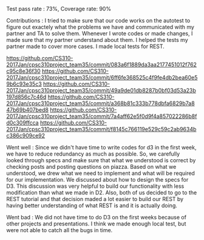 Test pass rate : 73%, Coverage rate: 90%

Contributions : I tried to make sure that our code works on the autotest to figure out exactely what the problems we have
                and communicated with my partner and TA to solve them. Whenever I wrote codes or made changes, I made sure
                that my partner understand about them. I helped the tests my partner made to cover more cases. I made local 
                tests for REST.
                
                
https://github.com/CS310-2017Jan/cpsc310project_team35/commit/083a6f1889da3aa2177451012f762c95c8e36f30
https://github.com/CS310-2017Jan/cpsc310project_team35/commit/6ff6fe368525c4f9fe4db2bea60e59b6c93e35c3
https://github.com/CS310-2017Jan/cpsc310project_team35/commit/49a9de01db8287b0bf03d53a23b197d856c7c46d
https://github.com/CS310-2017Jan/cpsc310project_team35/commit/a368b81c333b778dbfa6829b7a847b69b407bed8
https://github.com/CS310-2017Jan/cpsc310project_team35/commit/7a4aff62e5f0d9f4a857022286b8fd0c309ffcca
https://github.com/CS310-2017Jan/cpsc310project_team35/commit/f8145c766119e529c59c2ab9634bc386c909ce92


Went well : Since we didn't have time to write codes for d3 in the first week, we have to reduce redundancy 
            as much as possible. So, we carefully looked through specs and make sure that what we understood 
            is correct by checking posts and posting questions on piazza. Based on what we understood, we drew
            what we need to implement and what will be required for our implementation. We discussed about how 
            to design the specs for D3. This discussion was very helpful to build our functionality with less 
            modification than what we made in D2.
            Also, both of us decided to go to the REST tutorial and that decision maded a lot easier to build
            our REST by having better understanding of what REST is and it is actually doing.

Went bad : We did not have time to do D3 on the first weeks because of other projects and presentations.
           I think we made enough local test, but were not able to catch all the bugs in time.
           